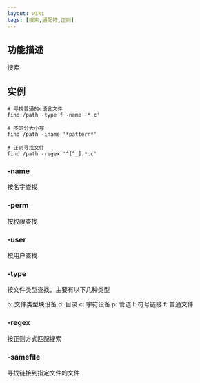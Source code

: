```yaml
---
layout: wiki
tags: [搜索,通配符,正则]
---
```


## 功能描述

搜索

## 实例

```shell
# 寻找普通的c语言文件
find /path -type f -name '*.c'

# 不区分大小写
find /path -iname '*pattern*'

# 正则寻找文件
find /path -regex '^[^_].*.c'
```

### -name

按名字查找

### -perm

按权限查找

### -user

按用户查找

### -type

按文件类型查找，主要有以下几种类型

b: 文件类型块设备
d: 目录
c: 字符设备
p: 管道
l: 符号链接
f: 普通文件

### -regex

按正则方式匹配搜索

### -samefile

寻找链接到指定文件的文件